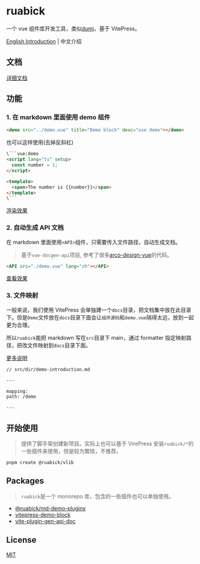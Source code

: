 # ruabick

一个 vue 组件库开发工具，类似[dumi](https://d.umijs.org/zh-CN)，基于 VitePress。

[English Introduction](./README.md) | 中文介绍

## 文档

[详细文档](https://dewfall123.github.io/ruabick/)

## 功能

### 1. 在 markdown 里面使用 demo 组件

```html
<demo src="../demo.vue" title="Demo block" desc="use demo"></demo>
```

也可以这样使用(去掉反斜杠)

````html
\```vue:demo
<script lang="ts" setup>
  const number = 1;
</script>

<template>
  <span>The number is {{number}}</span>
</template>
\```
````

[渲染效果](https://dewfall123.github.io/ruabick/features/demo.html)

### 2. 自动生成 API 文档

在 markdown 里面使用`<API>`组件，只需要传入文件路径，自动生成文档。

> 基于`vue-docgen-api`项目, 参考了很多[arco-design-vue](https://github.com/arco-design/arco-design-vue/tree/main/packages/arco-vue-scripts)的代码。

```html
<API src="./demo.vue" lang="zh"></API>
```

[查看效果](https://dewfall123.github.io/ruabick/features/api.html#api-%E6%96%87%E6%A1%A3%E8%87%AA%E5%8A%A8%E7%94%9F%E6%88%90)

### 3. 文件映射

一般来说，我们使用 VitePress 会单独建一个`docs`目录，把文档集中放在此目录下。但是`Demo`文件放在`docs`目录下面会让`组件源码`和`demo.vue`隔得太远，放到一起更为合理。

所以`ruabick`能把 markdown 写在`src`目录下 main，通过 formatter 指定映射路径，把改文件映射到`docs`目录下面。

[更多说明](https://dewfall123.github.io/ruabick/features/mapping.html)

```md
// src/dir/demo-introduction.md

---

mapping:
path: /demo

---
```

## 开始使用

> 提供了脚手架创建新项目。实际上也可以基于 VirePress 安装`ruabick/*`的一些插件来使用，但是较为繁琐，不推荐。

```shell
pnpm create @ruabick/vlib
```

## Packages

> `ruabick`是一个 monorepo 库，包含的一些插件也可以单独使用。

- [@ruabick/md-demo-plugins](https://github.com/dewfall123/ruabick/tree/master/packages/md-demo-plugins)
- [vitepress-demo-block](https://github.com/dewfall123/ruabick/tree/master/packages/vitepress-demo-block)
- [vite-plugin-gen-api-doc](https://github.com/dewfall123/ruabick/tree/master/packages/vite-plugin-gen-api-doc)

## License

[MIT](http://opensource.org/licenses/MIT)
